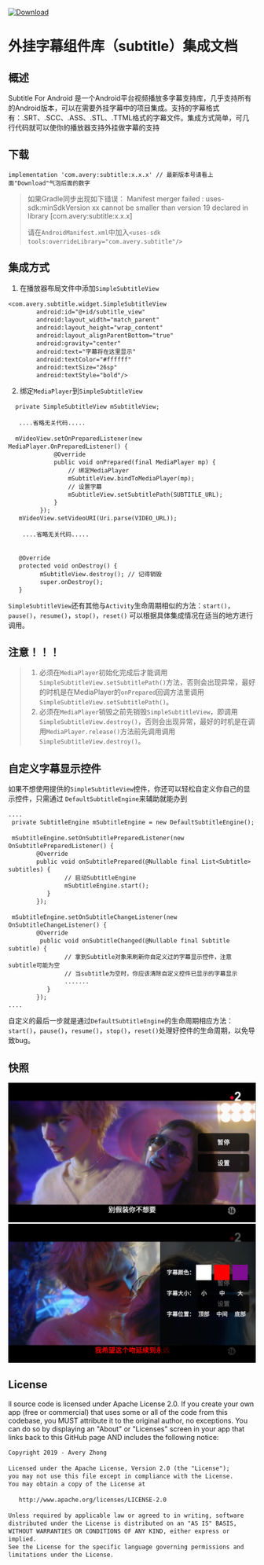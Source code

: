 [ ![Download](https://api.bintray.com/packages/averyzhong/AndroidRepo/subtitle/images/download.svg) ](https://bintray.com/averyzhong/AndroidRepo/subtitle/_latestVersion)

# 外挂字幕组件库（subtitle）集成文档


## 概述
Subtitle For Android 是一个Android平台视频播放多字幕支持库，几乎支持所有的Android版本，可以在需要外挂字幕中的项目集成。支持的字幕格式有：.SRT、.SCC、.ASS、.STL、.TTML格式的字幕文件。集成方式简单，可几行代码就可以使你的播放器支持外挂做字幕的支持

## 下载

```
implementation 'com.avery:subtitle:x.x.x' // 最新版本号请看上面"Download"气泡后面的数字
```

>
> 如果Gradle同步出现如下错误：
> Manifest merger failed : uses-sdk:minSdkVersion xx cannot be smaller than version 19 declared in library [com.avery:subtitle:x.x.x]
>
>请在`AndroidManifest.xml`中加入`<uses-sdk tools:overrideLibrary="com.avery.subtitle"/>`
>

## 集成方式
1. 在播放器布局文件中添加`SimpleSubtitleView`

```
<com.avery.subtitle.widget.SimpleSubtitleView
        android:id="@+id/subtitle_view"
        android:layout_width="match_parent"
        android:layout_height="wrap_content"
        android:layout_alignParentBottom="true"
        android:gravity="center"
        android:text="字幕将在这里显示"
        android:textColor="#ffffff"
        android:textSize="26sp"
        android:textStyle="bold"/>

```

2. 绑定`MediaPlayer`到`SimpleSubtitleView`

```
  private SimpleSubtitleView mSubtitleView;

   ....省略无关代码.....

  mVideoView.setOnPreparedListener(new MediaPlayer.OnPreparedListener() {
             @Override
             public void onPrepared(final MediaPlayer mp) {
                 // 绑定MediaPlayer
                 mSubtitleView.bindToMediaPlayer(mp);
                 // 设置字幕
                 mSubtitleView.setSubtitlePath(SUBTITLE_URL);
             }
         });
   mVideoView.setVideoURI(Uri.parse(VIDEO_URL));

    ....省略无关代码.....


   @Override
   protected void onDestroy() {
         mSubtitleView.destroy(); // 记得销毁
         super.onDestroy();
   }

```

`SimpleSubtitleView`还有其他与`Activity`生命周期相似的方法：`start()`，`pause()`，`resume()`，`stop()`，`reset()` 可以根据具体集成情况在适当的地方进行调用。

## 注意！！！
> 1. 必须在`MediaPlayer`初始化完成后才能调用`SimpleSubtitleView.setSubtitlePath()`方法，否则会出现异常，最好的时机是在MediaPlayer的`onPrepared`回调方法里调用`SimpleSubtitleView.setSubtitlePath()`。
> 2. 必须在`MediaPlayer`销毁之前先销毁`SimpleSubtitleView`，即调用`SimpleSubtitleView.destroy()`，否则会出现异常，最好的时机是在调用`MediaPlayer.release()`方法前先调用调用`SimpleSubtitleView.destroy()`。


## 自定义字幕显示控件
如果不想使用提供的`SimpleSubtitleView`控件，你还可以轻松自定义你自己的显示控件，只需通过
`DefaultSubtitleEngine`来辅助就能办到

```
....
 private SubtitleEngine mSubtitleEngine = new DefaultSubtitleEngine();

 mSubtitleEngine.setOnSubtitlePreparedListener(new OnSubtitlePreparedListener() {
        @Override
        public void onSubtitlePrepared(@Nullable final List<Subtitle> subtitles) {
                // 启动SubtitleEngine
                mSubtitleEngine.start();
           }
        });

 mSubtitleEngine.setOnSubtitleChangeListener(new OnSubtitleChangeListener() {
        @Override
         public void onSubtitleChanged(@Nullable final Subtitle subtitle) {
                // 拿到Subtitle对象来刷新你自定义过的字幕显示控件，注意subtitle可能为空
                // 当subtitle为空时，你应该清除自定义控件已显示的字幕显示
                .......
           }
        });
....
```

自定义的最后一步就是通过`DefaultSubtitleEngine`的生命周期相应方法：`start()`，`pause()`，`resume()`，`stop()`，`reset()`处理好控件的生命周期，以免导致bug。

## 快照
![](screenshot/one.png)
![](screenshot/two.png)

## License
ll source code is licensed under Apache License 2.0. If you create your own app (free or commercial) that uses some or all of the code from this codebase, you MUST attribute it to the original author, no exceptions. You can do so by displaying an "About" or "Licenses" screen in your app that links back to this GitHub page AND includes the following notice:
```
Copyright 2019 - Avery Zhong

Licensed under the Apache License, Version 2.0 (the "License");
you may not use this file except in compliance with the License.
You may obtain a copy of the License at

   http://www.apache.org/licenses/LICENSE-2.0

Unless required by applicable law or agreed to in writing, software
distributed under the License is distributed on an "AS IS" BASIS,
WITHOUT WARRANTIES OR CONDITIONS OF ANY KIND, either express or implied.
See the License for the specific language governing permissions and
limitations under the License.
```
